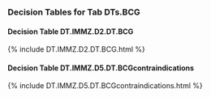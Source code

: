 ### Decision Tables for Tab  DTs.BCG
#### Decision Table DT.IMMZ.D2.DT.BCG
{% include DT.IMMZ.D2.DT.BCG.html %}
#### Decision Table DT.IMMZ.D5.DT.BCGcontraindications
{% include DT.IMMZ.D5.DT.BCGcontraindications.html %}

